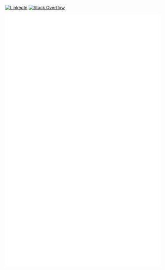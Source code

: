 [![LinkedIn](https://img.shields.io/badge/LinkedIn-grey?logo=Linkedin&logoColor=white&labelColor=blue)](https://www.linkedin.com/in/benjamin-j-343b82168/)
[![Stack Overflow](https://img.shields.io/badge/Stack%20Overflow-BamButz-0a0?logo=stack-overflow&logoColor=orange)](https://stackoverflow.com/users/12193649/bambutz)

<picture>
  <img src="/github-metrics.svg" alt="Metrics">
</picture>
